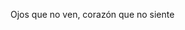 Ojos que no ven, corazón que no siente
<!---
duclee257/duclee257 is a ✨ special ✨ repository because its `README.md` (this file) appears on your GitHub profile.
You can click the Preview link to take a look at your changes.
--->
